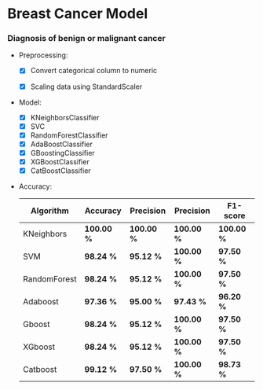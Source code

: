 # Breast Cancer Model

### Diagnosis of benign or malignant cancer

  - Preprocessing:
  
    - [x]  Convert categorical column to numeric
    - [x]  Scaling data using StandardScaler
    

  - Model:

    - [x]  KNeighborsClassifier
    - [x]  SVC
    - [x]  RandomForestClassifier
    - [x]  AdaBoostClassifier
    - [x]  GBoostingClassifier
    - [x]  XGBoostClassifier
    - [x]  CatBoostClassifier

  - Accuracy:

    Algorithm | Accuracy | Precision | Precision | F1-score |
    ------------- | ------------- | ------------- | ------------- | ------------- |
    KNeighbors | **100.00 %** | **100.00 %** | **100.00 %**  | **100.00 %** | 
    SVM | **98.24 %** | **95.12 %** | **100.00 %**  | **97.50 %** |
    RandomForest | **98.24 %** | **95.12 %** | **100.00 %**  | **97.50 %** |
    Adaboost | **97.36 %** | **95.00 %** | **97.43 %**  | **96.20 %** |
    Gboost | **98.24 %** | **95.12 %** | **100.00 %**  | **97.50 %** |
    XGboost | **98.24 %** | **95.12 %** | **100.00 %**  | **97.50 %** |
    Catboost | **99.12 %** | **97.50 %** | **100.00 %**  | **98.73 %** |
    
